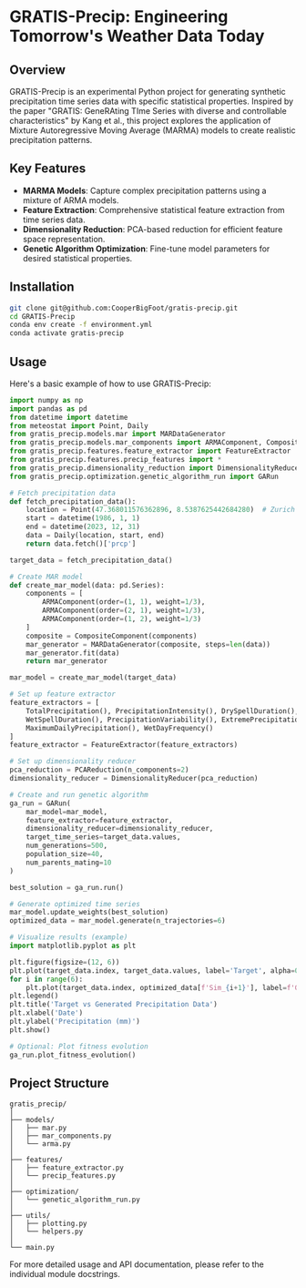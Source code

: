 # GRATIS-Precip: Engineering Tomorrow's Weather Data Today

## Overview

GRATIS-Precip is an experimental Python project for generating synthetic precipitation time series data with specific statistical properties. Inspired by the paper "GRATIS: GeneRAting TIme Series with diverse and controllable characteristics" by Kang et al., this project explores the application of Mixture Autoregressive Moving Average (MARMA) models to create realistic precipitation patterns.

## Key Features

- **MARMA Models**: Capture complex precipitation patterns using a mixture of ARMA models.
- **Feature Extraction**: Comprehensive statistical feature extraction from time series data.
- **Dimensionality Reduction**: PCA-based reduction for efficient feature space representation.
- **Genetic Algorithm Optimization**: Fine-tune model parameters for desired statistical properties.

## Installation

```bash
git clone git@github.com:CooperBigFoot/gratis-precip.git
cd GRATIS-Precip
conda env create -f environment.yml
conda activate gratis-precip
```

## Usage

Here's a basic example of how to use GRATIS-Precip:

```python
import numpy as np
import pandas as pd
from datetime import datetime
from meteostat import Point, Daily
from gratis_precip.models.mar import MARDataGenerator
from gratis_precip.models.mar_components import ARMAComponent, CompositeComponent
from gratis_precip.features.feature_extractor import FeatureExtractor
from gratis_precip.features.precip_features import *
from gratis_precip.dimensionality_reduction import DimensionalityReducer, PCAReduction
from gratis_precip.optimization.genetic_algorithm_run import GARun

# Fetch precipitation data
def fetch_precipitation_data():
    location = Point(47.368011576362896, 8.5387625442684280)  # Zurich
    start = datetime(1986, 1, 1)
    end = datetime(2023, 12, 31)
    data = Daily(location, start, end)
    return data.fetch()['prcp']

target_data = fetch_precipitation_data()

# Create MAR model
def create_mar_model(data: pd.Series):
    components = [
        ARMAComponent(order=(1, 1), weight=1/3),
        ARMAComponent(order=(2, 1), weight=1/3),
        ARMAComponent(order=(1, 2), weight=1/3)
    ]
    composite = CompositeComponent(components)
    mar_generator = MARDataGenerator(composite, steps=len(data))
    mar_generator.fit(data)
    return mar_generator

mar_model = create_mar_model(target_data)

# Set up feature extractor
feature_extractors = [
    TotalPrecipitation(), PrecipitationIntensity(), DrySpellDuration(),
    WetSpellDuration(), PrecipitationVariability(), ExtremePrecipitationFrequency(),
    MaximumDailyPrecipitation(), WetDayFrequency()
]
feature_extractor = FeatureExtractor(feature_extractors)

# Set up dimensionality reducer
pca_reduction = PCAReduction(n_components=2)
dimensionality_reducer = DimensionalityReducer(pca_reduction)

# Create and run genetic algorithm
ga_run = GARun(
    mar_model=mar_model,
    feature_extractor=feature_extractor,
    dimensionality_reducer=dimensionality_reducer,
    target_time_series=target_data.values,
    num_generations=500,
    population_size=40,
    num_parents_mating=10
)

best_solution = ga_run.run()

# Generate optimized time series
mar_model.update_weights(best_solution)
optimized_data = mar_model.generate(n_trajectories=6)

# Visualize results (example)
import matplotlib.pyplot as plt

plt.figure(figsize=(12, 6))
plt.plot(target_data.index, target_data.values, label='Target', alpha=0.7)
for i in range(6):
    plt.plot(target_data.index, optimized_data[f'Sim_{i+1}'], label=f'Generated {i+1}', alpha=0.7)
plt.legend()
plt.title('Target vs Generated Precipitation Data')
plt.xlabel('Date')
plt.ylabel('Precipitation (mm)')
plt.show()

# Optional: Plot fitness evolution
ga_run.plot_fitness_evolution()
```

## Project Structure

```
gratis_precip/
│
├── models/
│   ├── mar.py
│   ├── mar_components.py
│   └── arma.py
│
├── features/
│   ├── feature_extractor.py
│   └── precip_features.py
│
├── optimization/
│   └── genetic_algorithm_run.py
│
├── utils/
│   ├── plotting.py
│   └── helpers.py
│
└── main.py
```

For more detailed usage and API documentation, please refer to the individual module docstrings.